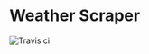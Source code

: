 Weather Scraper
==============
![Travis ci](https://travis-ci.org/SkylerClayne/weatherscraper.svg?branch=master)
